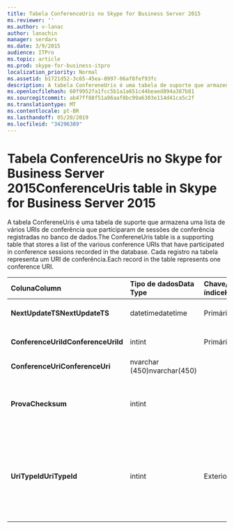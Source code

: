 ```yaml
---
title: Tabela ConferenceUris no Skype for Business Server 2015
ms.reviewer: ''
ms.author: v-lanac
author: lanachin
manager: serdars
ms.date: 3/9/2015
audience: ITPro
ms.topic: article
ms.prod: skype-for-business-itpro
localization_priority: Normal
ms.assetid: b1721d52-3c65-45ea-8997-06af8fef93fc
description: A tabela ConfereneUris é uma tabela de suporte que armazena uma lista de vários URIs de conferência que participaram de sessões de conferência registradas no banco de dados. Cada registro na tabela representa um URI de conferência.
ms.openlocfilehash: 60f9952fa1fcc5b1a1a651c44beaed894a387b81
ms.sourcegitcommit: ab47ff88f51a96aaf8bc99a6303e114d41ca5c2f
ms.translationtype: MT
ms.contentlocale: pt-BR
ms.lasthandoff: 05/20/2019
ms.locfileid: "34296389"
---
```

# <a name="conferenceuris-table-in-skype-for-business-server-2015"></a><span data-ttu-id="a079b-104">Tabela ConferenceUris no Skype for Business Server 2015</span><span class="sxs-lookup"><span data-stu-id="a079b-104">ConferenceUris table in Skype for Business Server 2015</span></span>
 
<span data-ttu-id="a079b-105">A tabela ConfereneUris é uma tabela de suporte que armazena uma lista de vários URIs de conferência que participaram de sessões de conferência registradas no banco de dados.</span><span class="sxs-lookup"><span data-stu-id="a079b-105">The ConfereneUris table is a supporting table that stores a list of the various conference URIs that have participated in conference sessions recorded in the database.</span></span> <span data-ttu-id="a079b-106">Cada registro na tabela representa um URI de conferência.</span><span class="sxs-lookup"><span data-stu-id="a079b-106">Each record in the table represents one conference URI.</span></span>
  
|<span data-ttu-id="a079b-107">**Coluna**</span><span class="sxs-lookup"><span data-stu-id="a079b-107">**Column**</span></span>|<span data-ttu-id="a079b-108">**Tipo de dados**</span><span class="sxs-lookup"><span data-stu-id="a079b-108">**Data Type**</span></span>|<span data-ttu-id="a079b-109">**Chave/índice**</span><span class="sxs-lookup"><span data-stu-id="a079b-109">**Key/Index**</span></span>|<span data-ttu-id="a079b-110">**Detalhes**</span><span class="sxs-lookup"><span data-stu-id="a079b-110">**Details**</span></span>|
|:-----|:-----|:-----|:-----|
|<span data-ttu-id="a079b-111">**NextUpdateTS**</span><span class="sxs-lookup"><span data-stu-id="a079b-111">**NextUpdateTS**</span></span> <br/> |<span data-ttu-id="a079b-112">datetime</span><span class="sxs-lookup"><span data-stu-id="a079b-112">datetime</span></span>  <br/> |<span data-ttu-id="a079b-113">Primária</span><span class="sxs-lookup"><span data-stu-id="a079b-113">Primary</span></span>  <br/> |<span data-ttu-id="a079b-114">Carimbo de data/hora, usado internamente.</span><span class="sxs-lookup"><span data-stu-id="a079b-114">Time stamp, Internal used.</span></span>  <br/> |
|<span data-ttu-id="a079b-115">**ConferenceUriId**</span><span class="sxs-lookup"><span data-stu-id="a079b-115">**ConferenceUriId**</span></span> <br/> |<span data-ttu-id="a079b-116">int</span><span class="sxs-lookup"><span data-stu-id="a079b-116">int</span></span>  <br/> |<span data-ttu-id="a079b-117">Primária</span><span class="sxs-lookup"><span data-stu-id="a079b-117">Primary</span></span>  <br/> |<span data-ttu-id="a079b-118">Número exclusivo que identifica esse URI de conferência.</span><span class="sxs-lookup"><span data-stu-id="a079b-118">Unique number identifying this conference URI.</span></span>  <br/> |
|<span data-ttu-id="a079b-119">**ConferenceUri**</span><span class="sxs-lookup"><span data-stu-id="a079b-119">**ConferenceUri**</span></span> <br/> |<span data-ttu-id="a079b-120">nvarchar (450)</span><span class="sxs-lookup"><span data-stu-id="a079b-120">nvarchar(450)</span></span>  <br/> ||<span data-ttu-id="a079b-121">URL da conferência.</span><span class="sxs-lookup"><span data-stu-id="a079b-121">Conference URI.</span></span>  <br/> |
|<span data-ttu-id="a079b-122">**Prova**</span><span class="sxs-lookup"><span data-stu-id="a079b-122">**Checksum**</span></span> <br/> |<span data-ttu-id="a079b-123">int</span><span class="sxs-lookup"><span data-stu-id="a079b-123">int</span></span>  <br/> ||<span data-ttu-id="a079b-124">Soma de verificação de ConferenceUri.</span><span class="sxs-lookup"><span data-stu-id="a079b-124">Checksum of ConferenceUri.</span></span> <span data-ttu-id="a079b-125">Usado para aumentar a velocidade das pesquisas do banco de dados.</span><span class="sxs-lookup"><span data-stu-id="a079b-125">Used to increases the speed of database searches.</span></span>  <br/> |
|<span data-ttu-id="a079b-126">**UriTypeId**</span><span class="sxs-lookup"><span data-stu-id="a079b-126">**UriTypeId**</span></span> <br/> |<span data-ttu-id="a079b-127">int</span><span class="sxs-lookup"><span data-stu-id="a079b-127">int</span></span>  <br/> |<span data-ttu-id="a079b-128">Exterior</span><span class="sxs-lookup"><span data-stu-id="a079b-128">Foreign</span></span>  <br/> |<span data-ttu-id="a079b-129">Tipo de URI, como conf: chat para conferência de IM ou conf: áudio-vídeo para videoconferência/videoconferência.</span><span class="sxs-lookup"><span data-stu-id="a079b-129">URI type, such as conf:chat for IM conference, or conf:audio-video for audio/video conference.</span></span> <span data-ttu-id="a079b-130">Consulte a tabela da [tabela UriTypes](uritypes.md) para obter mais informações.</span><span class="sxs-lookup"><span data-stu-id="a079b-130">See the [UriTypes table](uritypes.md) table for more information.</span></span> <br/> |
   


